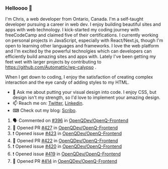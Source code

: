 ### Helloooo 👋

I'm Chris, a web developer from Ontario, Canada. I'm a self-taught developer pursuing a career in web dev. I enjoy building beautiful sites and apps with web technology.
I kick-started my coding journey with freeCodeCamp and claimed five of their certifications.  I currently working on personal projects in JavaScript, especially with React/Next.js, though I'm open to learning other languages and frameworks. I love the web platform and I'm excited by the powerful technolgies which can developers can efficiently build amazing sites and apps with. Lately I've been getting my feet wet with larger projects by contributing to https://github.com/Automattic/wp-calypso .

When I get down to coding, I enjoy the satisfaction of creating complex interaction and the eye candy of adding styles to my HTML. 

- 💬 Ask me about putting your visual design into code. I enjoy CSS, but design isn't my strength, so I'd love to implement your amazing design.
- 📫 Reach me on: [Twitter](https://twitter.com/Christo28120856), [Linkedin](https://www.linkedin.com/in/christopher-stevers-07b9a5204/).
- ⌨ Check out my blog: [Scribo](https://christopherstevers.cf).
<!--
**Christopher-Stevers/Christopher-Stevers** is a ✨ _special_ ✨ repository because its `README.md` (this file) appears on your GitHub profile.

Here are some ideas to get you started:

- 🔭 I’m currently working on ...
- 🌱 I’m currently learning ...
- 👯 I’m looking to collaborate on ...
- 🤔 I’m looking for help with ...
- 😄 Pronouns: ...
- ⚡ Fun fact: ...
-->

<!--START_SECTION:activity-->
1. 🗣 Commented on [#396](https://github.com/OpenQDev/OpenQ-Frontend/issues/396) in [OpenQDev/OpenQ-Frontend](https://github.com/OpenQDev/OpenQ-Frontend)
2. 💪 Opened PR [#427](https://github.com/OpenQDev/OpenQ-Frontend/pull/427) in [OpenQDev/OpenQ-Frontend](https://github.com/OpenQDev/OpenQ-Frontend)
3. ❗️ Opened issue [#423](https://github.com/OpenQDev/OpenQ-Frontend/issues/423) in [OpenQDev/OpenQ-Frontend](https://github.com/OpenQDev/OpenQ-Frontend)
4. 💪 Opened PR [#422](https://github.com/OpenQDev/OpenQ-Frontend/pull/422) in [OpenQDev/OpenQ-Frontend](https://github.com/OpenQDev/OpenQ-Frontend)
5. ❗️ Opened issue [#420](https://github.com/OpenQDev/OpenQ-Frontend/issues/420) in [OpenQDev/OpenQ-Frontend](https://github.com/OpenQDev/OpenQ-Frontend)
6. ❗️ Opened issue [#419](https://github.com/OpenQDev/OpenQ-Frontend/issues/419) in [OpenQDev/OpenQ-Frontend](https://github.com/OpenQDev/OpenQ-Frontend)
7. 💪 Opened PR [#414](https://github.com/OpenQDev/OpenQ-Frontend/pull/414) in [OpenQDev/OpenQ-Frontend](https://github.com/OpenQDev/OpenQ-Frontend)
<!--END_SECTION:activity-->

